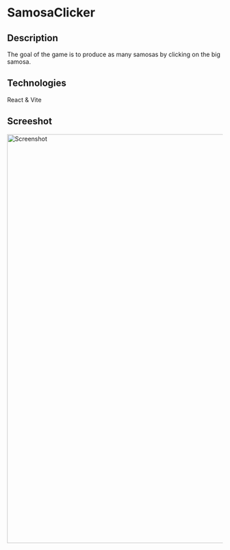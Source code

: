# SamosaClicker

## Description ## 
The goal of the game is to produce as many samosas by clicking on the big samosa. 

## Technologies ##
React & Vite

## Screeshot ##
<img width="954" alt="Screenshot" src="https://user-images.githubusercontent.com/103348214/221920673-009da51a-e540-41ec-a648-e953a460d99a.png">
